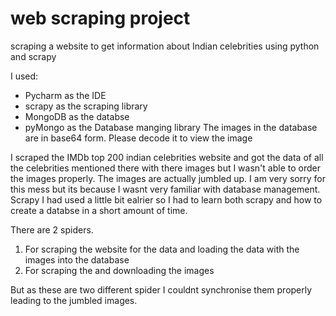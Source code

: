 # web scraping project
scraping a website to get information about Indian celebrities using python and scrapy

I used:
- Pycharm as the IDE
- scrapy as the scraping library
- MongoDB as the databse
- pyMongo as the Database manging library
The images in the database are in base64 form. Please decode it to view the image

I scraped the IMDb top 200 indian celebrities website
and got the data of all the celebrities mentioned there with there images
but I wasn't able to order the images properly. The images are actually jumbled up. 
I am very sorry for this mess but its because I wasnt very familiar with database management.
Scrapy I had used a little bit ealrier so I had to learn both scrapy and how to create a databse
in a short amount of time.

There are 2 spiders.
1) For scraping the website for the data and loading the data with the images into the database
2) For scraping the and downloading the images

But as these are two different spider I couldnt synchronise them properly leading to the jumbled images.
